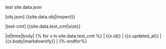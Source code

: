 

test site.data.json

[obj.json]
{{site.data.obj|inspect}}

[test-cmt]
{{site.data.test_cmt|size}}

|id|time|body| {% for x in site.data.test_cmt %}
| {{x.id}} | {{x.updated_at}} | {{x.body|markdownify}} | 
{%-endfor%}
